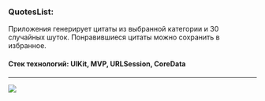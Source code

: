 ### QuotesList:
Приложения генерирует цитаты из выбранной категории и 30 случайных шуток. Понравившиеся цитаты можно сохранить в избранное.

#### Стек технологий: UIKit, MVP, URLSession, CoreData

---
![](https://github.com/Polychh/QuotesList/blob/main/QuoteListVideo.gif)
